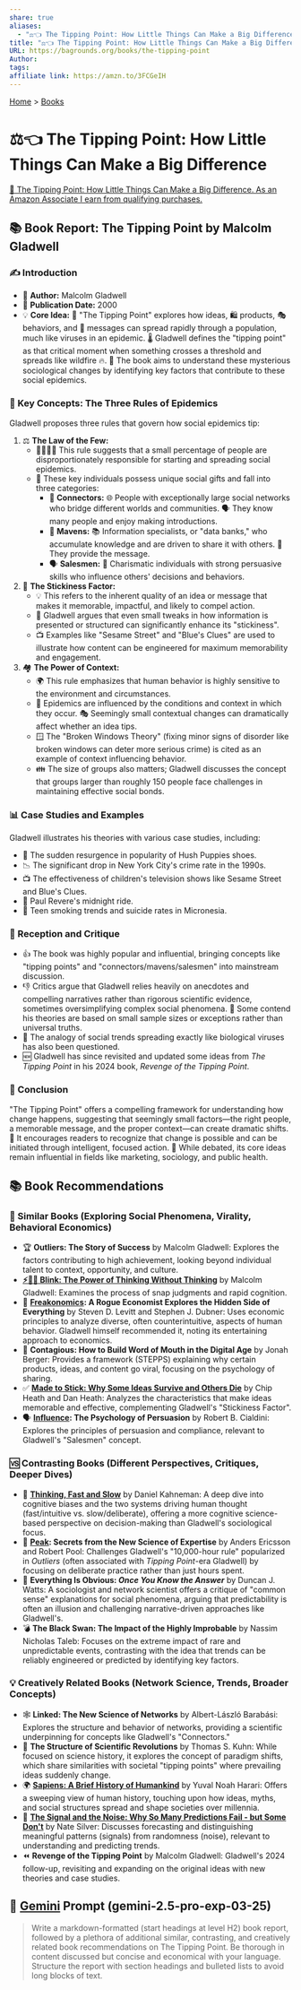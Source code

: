 ```yaml
---
share: true
aliases:
  - "⚖️👈 The Tipping Point: How Little Things Can Make a Big Difference"
title: "⚖️👈 The Tipping Point: How Little Things Can Make a Big Difference"
URL: https://bagrounds.org/books/the-tipping-point
Author: 
tags: 
affiliate link: https://amzn.to/3FCGeIH
---
```

[Home](../index.md) > [Books](./index.md)  
# ⚖️👈 The Tipping Point: How Little Things Can Make a Big Difference  
[🛒 The Tipping Point: How Little Things Can Make a Big Difference. As an Amazon Associate I earn from qualifying purchases.](https://amzn.to/3FCGeIH)  
  
## 📚 Book Report: The Tipping Point by Malcolm Gladwell  
  
### ✍️ Introduction  
* 👤 **Author:** Malcolm Gladwell  
* 📅 **Publication Date:** 2000  
* 💡 **Core Idea:** 🦠 "The Tipping Point" explores how ideas, 🛍️ products, 🎭 behaviors, and 📢 messages can spread rapidly through a population, much like viruses in an epidemic. 🌡️ Gladwell defines the "tipping point" as that critical moment when something crosses a threshold and spreads like wildfire 🔥. 🎯 The book aims to understand these mysterious sociological changes by identifying key factors that contribute to these social epidemics.  
  
### 🔑 Key Concepts: The Three Rules of Epidemics  
Gladwell proposes three rules that govern how social epidemics tip:  
  
1. ⚖️ **The Law of the Few:**  
    * 👨‍💼👩‍💼 This rule suggests that a small percentage of people are disproportionately responsible for starting and spreading social epidemics.  
    * 🎁 These key individuals possess unique social gifts and fall into three categories:  
        * 🤝 **Connectors:** 🌐 People with exceptionally large social networks who bridge different worlds and communities. 🗣️ They know many people and enjoy making introductions.  
        * 🧠 **Mavens:** 📚 Information specialists, or "data banks," who accumulate knowledge and are driven to share it with others. 📣 They provide the message.  
        * 🗣️ **Salesmen:** 🌟 Charismatic individuals with strong persuasive skills who influence others' decisions and behaviors.  
2. 🧩 **The Stickiness Factor:**  
    * 💡 This refers to the inherent quality of an idea or message that makes it memorable, impactful, and likely to compel action.  
    * 🤏 Gladwell argues that even small tweaks in how information is presented or structured can significantly enhance its "stickiness".  
    * 📺 Examples like "Sesame Street" and "Blue's Clues" are used to illustrate how content can be engineered for maximum memorability and engagement.  
3. 🏘️ **The Power of Context:**  
    * 🌍 This rule emphasizes that human behavior is highly sensitive to the environment and circumstances.  
    * 🚦 Epidemics are influenced by the conditions and context in which they occur. 🎭 Seemingly small contextual changes can dramatically affect whether an idea tips.  
    * 🪟 The "Broken Windows Theory" (fixing minor signs of disorder like broken windows can deter more serious crime) is cited as an example of context influencing behavior.  
    * 👪 The size of groups also matters; Gladwell discusses the concept that groups larger than roughly 150 people face challenges in maintaining effective social bonds.  
  
### 📊 Case Studies and Examples  
Gladwell illustrates his theories with various case studies, including:  
* 👟 The sudden resurgence in popularity of Hush Puppies shoes.  
* 📉 The significant drop in New York City's crime rate in the 1990s.  
* 📺 The effectiveness of children's television shows like Sesame Street and Blue's Clues.  
* 🐎 Paul Revere's midnight ride.  
* 🚬 Teen smoking trends and suicide rates in Micronesia.  
  
### 📰 Reception and Critique  
* 👍 The book was highly popular and influential, bringing concepts like "tipping points" and "connectors/mavens/salesmen" into mainstream discussion.  
* 👎 Critics argue that Gladwell relies heavily on anecdotes and compelling narratives rather than rigorous scientific evidence, sometimes oversimplifying complex social phenomena. 🤔 Some contend his theories are based on small sample sizes or exceptions rather than universal truths.  
* 🧪 The analogy of social trends spreading exactly like biological viruses has also been questioned.  
* 🆕 Gladwell has since revisited and updated some ideas from *The Tipping Point* in his 2024 book, *Revenge of the Tipping Point*.  
  
### 🏁 Conclusion  
"The Tipping Point" offers a compelling framework for understanding how change happens, suggesting that seemingly small factors—the right people, a memorable message, and the proper context—can create dramatic shifts. 🚀 It encourages readers to recognize that change is possible and can be initiated through intelligent, focused action. 🧐 While debated, its core ideas remain influential in fields like marketing, sociology, and public health.  
  
## 📚 Book Recommendations  
### 👯 Similar Books (Exploring Social Phenomena, Virality, Behavioral Economics)  
  
* 🏆 **Outliers: The Story of Success** by Malcolm Gladwell: Explores the factors contributing to high achievement, looking beyond individual talent to context, opportunity, and culture.  
* **[⚡🚫💭 Blink: The Power of Thinking Without Thinking](./blink-the-power-of-thinking-without-thinking.md)** by Malcolm Gladwell: Examines the process of snap judgments and rapid cognition.  
* 🧐 **[Freakonomics](./freakonomics.md): A Rogue Economist Explores the Hidden Side of Everything** by Steven D. Levitt and Stephen J. Dubner: Uses economic principles to analyze diverse, often counterintuitive, aspects of human behavior. Gladwell himself recommended it, noting its entertaining approach to economics.  
* 📢 **Contagious: How to Build Word of Mouth in the Digital Age** by Jonah Berger: Provides a framework (STEPPS) explaining why certain products, ideas, and content go viral, focusing on the psychology of sharing.  
* ✅ **[Made to Stick: Why Some Ideas Survive and Others Die](./made-to-stick.md)** by Chip Heath and Dan Heath: Analyzes the characteristics that make ideas memorable and effective, complementing Gladwell's "Stickiness Factor".  
* 🗣️ **[Influence](./influence.md): The Psychology of Persuasion** by Robert B. Cialdini: Explores the principles of persuasion and compliance, relevant to Gladwell's "Salesmen" concept.  
  
### 🆚 Contrasting Books (Different Perspectives, Critiques, Deeper Dives)  
  
* 🤔 **[Thinking, Fast and Slow](./thinking-fast-and-slow.md)** by Daniel Kahneman: A deep dive into cognitive biases and the two systems driving human thought (fast/intuitive vs. slow/deliberate), offering a more cognitive science-based perspective on decision-making than Gladwell's sociological focus.  
* 🎯 **[Peak](./peak.md): Secrets from the New Science of Expertise** by Anders Ericsson and Robert Pool: Challenges Gladwell's "10,000-hour rule" popularized in *Outliers* (often associated with *Tipping Point*-era Gladwell) by focusing on deliberate practice rather than just hours spent.  
* 🤨 **Everything Is Obvious: *Once You Know the Answer*** by Duncan J. Watts: A sociologist and network scientist offers a critique of "common sense" explanations for social phenomena, arguing that predictability is often an illusion and challenging narrative-driven approaches like Gladwell's.  
* 💣 **The Black Swan: The Impact of the Highly Improbable** by Nassim Nicholas Taleb: Focuses on the extreme impact of rare and unpredictable events, contrasting with the idea that trends can be reliably engineered or predicted by identifying key factors.  
  
### 💡 Creatively Related Books (Network Science, Trends, Broader Concepts)  
  
* 🕸️ **Linked: The New Science of Networks** by Albert-László Barabási: Explores the structure and behavior of networks, providing a scientific underpinning for concepts like Gladwell's "Connectors."  
* 🔄 **The Structure of Scientific Revolutions** by Thomas S. Kuhn: While focused on science history, it explores the concept of paradigm shifts, which share similarities with societal "tipping points" where prevailing ideas suddenly change.  
* 🌍 **[Sapiens: A Brief History of Humankind](./sapiens-a-brief-history-of-humankind.md)** by Yuval Noah Harari: Offers a sweeping view of human history, touching upon how ideas, myths, and social structures spread and shape societies over millennia.  
* 🔢 **[The Signal and the Noise: Why So Many Predictions Fail - but Some Don't](./the-signal-and-the-noise.md)** by Nate Silver: Discusses forecasting and distinguishing meaningful patterns (signals) from randomness (noise), relevant to understanding and predicting trends.  
* ⏪ **Revenge of the Tipping Point** by Malcolm Gladwell: Gladwell's 2024 follow-up, revisiting and expanding on the original ideas with new theories and case studies.  
  
## 💬 [Gemini](../software/gemini.md) Prompt (gemini-2.5-pro-exp-03-25)  
> Write a markdown-formatted (start headings at level H2) book report, followed by a plethora of additional similar, contrasting, and creatively related book recommendations on The Tipping Point. Be thorough in content discussed but concise and economical with your language. Structure the report with section headings and bulleted lists to avoid long blocks of text.